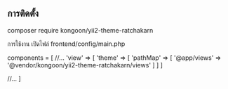 การติดตั้ง
---
composer require kongoon/yii2-theme-ratchakarn

การใช้งาน
เปิดไฟล์ frontend/config/main.php

components = [
//...
    'view' => [
        'theme' => [
            'pathMap' => [
                '@app/views' => '@vendor/kongoon/yii2-theme-ratchakarn/views'
            ]
        ]
    ]

//...
]
